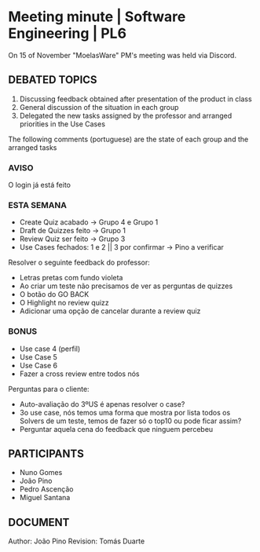 # Meeting minute | Software Engineering | PL6 

On 15 of November "MoelasWare" PM's meeting was held via Discord.


## DEBATED TOPICS

1. Discussing feedback obtained after presentation of the product in class
2. General discussion of the situation in each group
3. Delegated the new tasks assigned by the professor and arranged priorities in the Use Cases


The following comments (portuguese) are the state of each group and the arranged tasks

### AVISO

O login já está feito

### ESTA SEMANA

- Create Quiz acabado -> Grupo 4 e Grupo 1
- Draft de Quizzes feito -> Grupo 1
- Review Quiz ser feito -> Grupo 3
- Use Cases fechados: 1 e 2 || 3 por confirmar -> Pino a verificar

Resolver o seguinte feedback do professor:
- Letras pretas com fundo violeta
- Ao criar um teste não precisamos de ver as perguntas de quizzes
- O botão do GO BACK
- O Highlight no review quizz
- Adicionar uma opção de cancelar durante a review quiz

### BONUS

- Use case 4 (perfil)
- Use Case 5
- Use Case 6
- Fazer a cross review entre todos nós

Perguntas para o cliente:
- Auto-avaliação do 3ºUS é apenas resolver o case?
- 3o use case, nós temos uma forma que mostra por lista todos os Solvers de um teste, temos de fazer só o top10 ou pode ficar assim?
- Perguntar aquela cena do feedback que ninguem percebeu


## PARTICIPANTS

- Nuno Gomes
- João Pino
- Pedro Ascenção
- Miguel Santana
 

## DOCUMENT

Author: João Pino
Revision: Tomás Duarte
